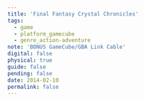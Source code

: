 ```yaml
---
title: 'Final Fantasy Crystal Chronicles'
tags:
  - game
  - platform_gamecube
  - genre_action-adventure
note: 'BONUS GameCube/GBA Link Cable'
digital: false
physical: true
guide: false
pending: false
date: 2014-02-10
permalink: false
---
```

